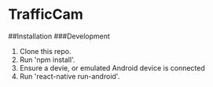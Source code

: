 # TrafficCam

##Installation
###Development
1. Clone this repo.
2. Run 'npm install'.
3. Ensure a devie, or emulated Android device is connected
4. Run 'react-native run-android'.
